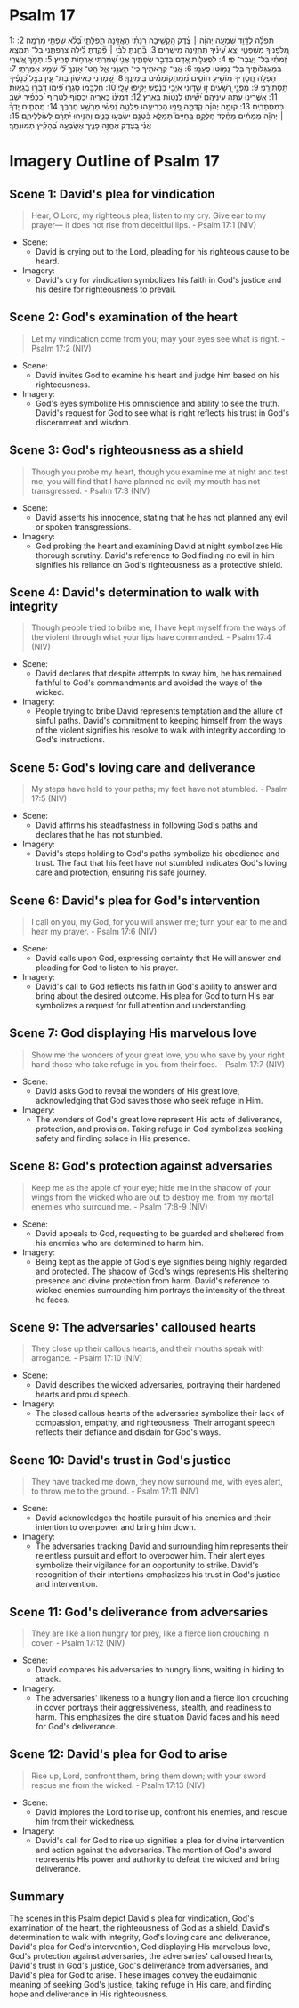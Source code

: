 # Psalm 17
1: תְּפִלָּ֗ה לְדָ֫וִ֥ד שִׁמְעָ֤ה יְהוָ֨ה ׀ צֶ֗דֶק הַקְשִׁ֥יבָה רִנָּתִ֗י הַאֲזִ֥ינָה תְפִלָּתִ֑י בְּ֝לֹ֗א שִׂפְתֵ֥י מִרְמָֽה׃
2: מִ֭לְּפָנֶיךָ מִשְׁפָּטִ֣י יֵצֵ֑א עֵ֝ינֶ֗יךָ תֶּחֱזֶ֥ינָה מֵישָׁרִֽים׃
3: בָּ֘חַ֤נְתָּ לִבִּ֨י ׀ פָּ֘קַ֤דְתָּ לַּ֗יְלָה צְרַפְתַּ֥נִי בַל־ תִּמְצָ֑א זַ֝מֹּתִ֗י בַּל־ יַעֲבָר־ פִּֽי׃
4: לִפְעֻלּ֣וֹת אָ֭דָם בִּדְבַ֣ר שְׂפָתֶ֑יךָ אֲנִ֥י שָׁ֝מַ֗רְתִּי אָרְח֥וֹת פָּרִֽיץ׃
5: תָּמֹ֣ךְ אֲ֭שֻׁרַי בְּמַעְגְּלוֹתֶ֑יךָ בַּל־ נָמ֥וֹטּוּ פְעָמָֽי׃
6: אֲנִֽי־ קְרָאתִ֣יךָ כִֽי־ תַעֲנֵ֣נִי אֵ֑ל הַֽט־ אָזְנְךָ֥ לִ֝֗י שְׁמַ֣ע אִמְרָתִֽי׃
7: הַפְלֵ֣ה חֲ֭סָדֶיךָ מוֹשִׁ֣יעַ חוֹסִ֑ים מִ֝מִּתְקוֹמְמִ֗ים בִּֽימִינֶֽךָ׃
8: שָׁ֭מְרֵנִי כְּאִישׁ֣וֹן בַּת־ עָ֑יִן בְּצֵ֥ל כְּ֝נָפֶ֗יךָ תַּסְתִּירֵֽנִי׃
9: מִפְּנֵ֣י רְ֭שָׁעִים ז֣וּ שַׁדּ֑וּנִי אֹיְבַ֥י בְּ֝נֶ֗פֶשׁ יַקִּ֥יפוּ עָלָֽי׃
10: חֶלְבָּ֥מוֹ סָּגְר֑וּ פִּ֝֗ימוֹ דִּבְּר֥וּ בְגֵאֽוּת׃
11: אַ֭שֻּׁרֵינוּ עַתָּ֣ה עֵינֵיהֶ֥ם יָ֝שִׁ֗יתוּ לִנְט֥וֹת בָּאָֽרֶץ׃
12: דִּמְיֹנ֗וֹ כְּ֭אַרְיֵה יִכְס֣וֹף לִטְר֑וֹף וְ֝כִכְפִ֗יר יֹשֵׁ֥ב בְּמִסְתָּרֽ͏ִים׃
13: קוּמָ֤ה יְהוָ֗ה קַדְּמָ֣ה פָ֭נָיו הַכְרִיעֵ֑הוּ פַּלְּטָ֥ה נַ֝פְשִׁ֗י מֵרָשָׁ֥ע חַרְבֶּֽךָ׃
14: מִֽמְתִ֥ים יָדְךָ֨ ׀ יְהוָ֡ה מִֽמְתִ֬ים מֵחֶ֗לֶד חֶלְקָ֥ם בַּֽחַיִּים֮ תְּמַלֵּ֪א בִ֫טְנָ֥ם יִשְׂבְּע֥וּ בָנִ֑ים וְהִנִּ֥יחוּ יִ֝תְרָ֗ם לְעוֹלְלֵיהֽ͏ֶם׃
15: אֲנִ֗י בְּ֭צֶדֶק אֶחֱזֶ֣ה פָנֶ֑יךָ אֶשְׂבְּעָ֥ה בְ֝הָקִ֗יץ תְּמוּנָתֶֽךָ׃

# Imagery Outline of Psalm 17

## Scene 1: David's plea for vindication

> Hear, O Lord, my righteous plea; listen to my cry. Give ear to my prayer— it does not rise from deceitful lips. - Psalm 17:1 (NIV)

- Scene:
  - David is crying out to the Lord, pleading for his righteous cause to be heard.
- Imagery:
  - David's cry for vindication symbolizes his faith in God's justice and his desire for righteousness to prevail.

## Scene 2: God's examination of the heart

> Let my vindication come from you; may your eyes see what is right. - Psalm 17:2 (NIV)

- Scene:
  - David invites God to examine his heart and judge him based on his righteousness.
- Imagery:
  - God's eyes symbolize His omniscience and ability to see the truth. David's request for God to see what is right reflects his trust in God's discernment and wisdom.

## Scene 3: God's righteousness as a shield

> Though you probe my heart, though you examine me at night and test me, you will find that I have planned no evil; my mouth has not transgressed. - Psalm 17:3 (NIV)

- Scene:
  - David asserts his innocence, stating that he has not planned any evil or spoken transgressions.
- Imagery:
  - God probing the heart and examining David at night symbolizes His thorough scrutiny. David's reference to God finding no evil in him signifies his reliance on God's righteousness as a protective shield.

## Scene 4: David's determination to walk with integrity

> Though people tried to bribe me, I have kept myself from the ways of the violent through what your lips have commanded. - Psalm 17:4 (NIV)

- Scene:
  - David declares that despite attempts to sway him, he has remained faithful to God's commandments and avoided the ways of the wicked.
- Imagery:
  - People trying to bribe David represents temptation and the allure of sinful paths. David's commitment to keeping himself from the ways of the violent signifies his resolve to walk with integrity according to God's instructions.

## Scene 5: God's loving care and deliverance

> My steps have held to your paths; my feet have not stumbled. - Psalm 17:5 (NIV)

- Scene:
  - David affirms his steadfastness in following God's paths and declares that he has not stumbled.
- Imagery:
  - David's steps holding to God's paths symbolize his obedience and trust. The fact that his feet have not stumbled indicates God's loving care and protection, ensuring his safe journey.

## Scene 6: David's plea for God's intervention

> I call on you, my God, for you will answer me; turn your ear to me and hear my prayer. - Psalm 17:6 (NIV)

- Scene:
  - David calls upon God, expressing certainty that He will answer and pleading for God to listen to his prayer.
- Imagery:
  - David's call to God reflects his faith in God's ability to answer and bring about the desired outcome. His plea for God to turn His ear symbolizes a request for full attention and understanding.

## Scene 7: God displaying His marvelous love

> Show me the wonders of your great love, you who save by your right hand those who take refuge in you from their foes. - Psalm 17:7 (NIV)

- Scene:
  - David asks God to reveal the wonders of His great love, acknowledging that God saves those who seek refuge in Him.
- Imagery:
  - The wonders of God's great love represent His acts of deliverance, protection, and provision. Taking refuge in God symbolizes seeking safety and finding solace in His presence.

## Scene 8: God's protection against adversaries

> Keep me as the apple of your eye; hide me in the shadow of your wings from the wicked who are out to destroy me, from my mortal enemies who surround me. - Psalm 17:8-9 (NIV)

- Scene:
  - David appeals to God, requesting to be guarded and sheltered from his enemies who are determined to harm him.
- Imagery:
  - Being kept as the apple of God's eye signifies being highly regarded and protected. The shadow of God's wings represents His sheltering presence and divine protection from harm. David's reference to wicked enemies surrounding him portrays the intensity of the threat he faces.

## Scene 9: The adversaries' calloused hearts

> They close up their callous hearts, and their mouths speak with arrogance. - Psalm 17:10 (NIV)

- Scene:
  - David describes the wicked adversaries, portraying their hardened hearts and proud speech.
- Imagery:
  - The closed callous hearts of the adversaries symbolize their lack of compassion, empathy, and righteousness. Their arrogant speech reflects their defiance and disdain for God's ways.

## Scene 10: David's trust in God's justice

> They have tracked me down, they now surround me, with eyes alert, to throw me to the ground. - Psalm 17:11 (NIV)

- Scene:
  - David acknowledges the hostile pursuit of his enemies and their intention to overpower and bring him down.
- Imagery:
  - The adversaries tracking David and surrounding him represents their relentless pursuit and effort to overpower him. Their alert eyes symbolize their vigilance for an opportunity to strike. David's recognition of their intentions emphasizes his trust in God's justice and intervention.

## Scene 11: God's deliverance from adversaries

> They are like a lion hungry for prey, like a fierce lion crouching in cover. - Psalm 17:12 (NIV)

- Scene:
  - David compares his adversaries to hungry lions, waiting in hiding to attack.
- Imagery:
  - The adversaries' likeness to a hungry lion and a fierce lion crouching in cover portrays their aggressiveness, stealth, and readiness to harm. This emphasizes the dire situation David faces and his need for God's deliverance.

## Scene 12: David's plea for God to arise

> Rise up, Lord, confront them, bring them down; with your sword rescue me from the wicked. - Psalm 17:13 (NIV)

- Scene:
  - David implores the Lord to rise up, confront his enemies, and rescue him from their wickedness.
- Imagery:
  - David's call for God to rise up signifies a plea for divine intervention and action against the adversaries. The mention of God's sword represents His power and authority to defeat the wicked and bring deliverance.

## Summary

The scenes in this Psalm depict David's plea for vindication, God's examination of the heart, the righteousness of God as a shield, David's determination to walk with integrity, God's loving care and deliverance, David's plea for God's intervention, God displaying His marvelous love, God's protection against adversaries, the adversaries' calloused hearts, David's trust in God's justice, God's deliverance from adversaries, and David's plea for God to arise. These images convey the eudaimonic meaning of seeking God's justice, taking refuge in His care, and finding hope and deliverance in His righteousness.